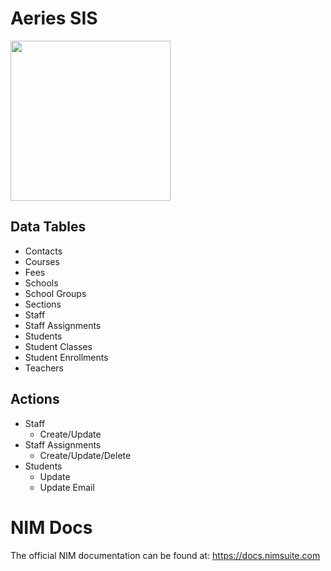 # Aeries SIS

<img src="https://github.com/Tools4ever-NIM/NIM-System-REST-Aeries-SIS/assets/24281600/4b2979b8-51d0-4b57-a669-b61e17248749" width="256px" />


## Data Tables
- Contacts
- Courses
- Fees
- Schools
- School Groups
- Sections
- Staff
- Staff Assignments
- Students
- Student Classes
- Student Enrollments
- Teachers


## Actions
- Staff
    - Create/Update
- Staff Assignments
    - Create/Update/Delete
- Students
    - Update
    - Update Email

# NIM Docs
The official NIM documentation can be found at: https://docs.nimsuite.com
